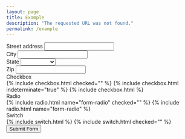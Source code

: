 ```yaml
---
layout: page
title: Example
description: "The requested URL was not found."
permalink: /example
---
```


<form class="gap-y">
  <div class="gap-y-sm">
    <label for="address_street">Street address</label>
    <input class="input" type="text" name="address[street]" id="address_street">
  </div>
  <div>
    <div class="grid grid_gap-y_sm grid_stack_sm">
      <div class="grid__item gap-y-sm">
        <label for="address_city">City</label>
        <input class="input" type="text" name="address[city]" id="address_city">
      </div>
      <div class="grid__item gap-y-sm">
        <label for="address_state">State</label>
        <select class="input input_type_select" name="address[state]" id="address_state">
          <option></option>
          <option>Washington</option>
          <option>Oregon</option>
          <option>California</option>
        </select>
      </div>
      <div class="grid__item gap-y-sm">
        <label for="address_zip">Zip</label>
        <input class="input" type="text" name="address[zip]" id="address_zip">
      </div>
    </div>
  </div>
  <div>
    <div class="grid grid_gap-y_sm grid_stack_sm">
      <div class="grid__item gap-y-sm">
        <label>Checkbox</label>
        <div>
          {% include checkbox.html checked="" %}
          {% include checkbox.html indeterminate="true" %}
          {% include checkbox.html %}
        </div>
      </div>
      <div class="grid__item gap-y-sm">
        <label for="form-radio">Radio</label>
        <div>
          {% include radio.html name="form-radio" checked="" %}
          {% include radio.html name="form-radio" %}
        </div>
      </div>
      <div class="grid__item gap-y-sm">
        <label>Switch</label>
        <div>
          {% include switch.html %}
          {% include switch.html checked="" %}
        </div>
      </div>
    </div>
  </div>
  <div class="margin-top-xl">
    <button class="button button_color_primary">Submit Form</button>
  </div>
</form>
